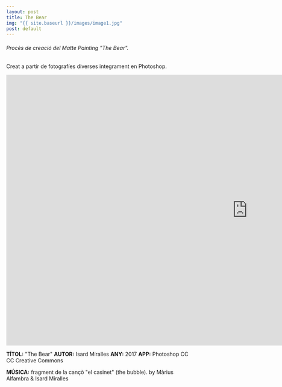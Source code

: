 ```yaml
---
layout: post
title: The Bear
img: "{{ site.baseurl }}/images/image1.jpg"
post: default
---
```


###### Procès de creació del Matte Painting "The Bear".
Creat a partir de fotografíes diverses integrament en Photoshop.

<iframe src="https://player.vimeo.com/video/216887355" width="1280" height="720" frameborder="0" webkitallowfullscreen mozallowfullscreen allowfullscreen></iframe>

**TÍTOL:** "The Bear"
**AUTOR:** Isard Miralles
**ANY:** 2017
**APP:** Photoshop CC
CC Creative Commons

**MÚSICA:** fragment de la cançò "el casinet" (the bubble).
by Màrius Alfambra & Isard Miralles
